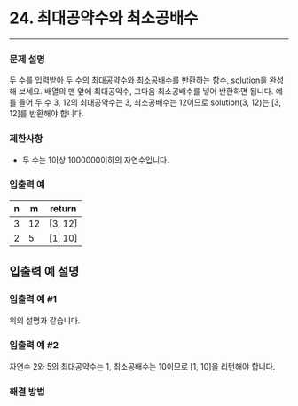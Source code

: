 # 24. 최대공약수와 최소공배수

-- -- 

### 문제 설명

두 수를 입력받아 두 수의 최대공약수와 최소공배수를 반환하는 함수, solution을 완성해 보세요. 배열의 맨 앞에 최대공약수, 그다음 최소공배수를 넣어 반환하면 됩니다. 예를 들어 두 수 3, 12의 최대공약수는 3, 최소공배수는 12이므로 solution(3, 12)는 [3, 12]를 반환해야 합니다.

### 제한사항

* 두 수는 1이상 1000000이하의 자연수입니다.

### 입출력 예

| n | m | return   |
|---|---|----------|
| 3 | 12 | [3, 12] |
| 2 | 5  | [1, 10] |

## 입출력 예 설명
### 입출력 예 #1
위의 설명과 같습니다.

### 입출력 예 #2
자연수 2와 5의 최대공약수는 1, 최소공배수는 10이므로 [1, 10]을 리턴해야 합니다.

### 해결 방법
